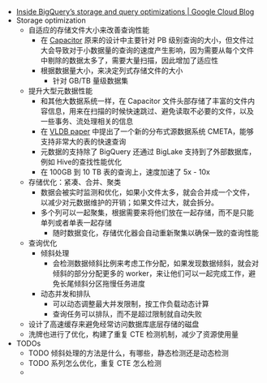 - [Inside BigQuery’s storage and query optimizations | Google Cloud Blog](https://cloud.google.com/blog/products/data-analytics/inside-bigquerys-serverless-optimizations)
- Storage optimization
	- 自适应的存储文件大小来改善查询性能
		- 在 [Capacitor](https://cloud.google.com/blog/products/bigquery/inside-capacitor-bigquerys-next-generation-columnar-storage-format)  原来的设计中主要针对 PB 级别查询的大小，但文件过大会导致对于小数据量的查询的速度产生影响，因为需要从每个文件中剔除的数据太多了，需要大量扫描，因此增加了适应性
		- 根据数据量大小，来决定列式存储文件的大小
			- 针对 GB/TB 量级数据集
	- 提升大型元数据性能
		- 和其他大数据系统一样，在 Capacitor 文件头部存储了丰富的文件内容信息，用来在扫描的时候快速跳过、避免读取不必要的文件，以及一些事务、流处理相关的信息
		- 在 [VLDB paper](http://vldb.org/pvldb/vol14/p3083-edara.pdf) 中提出了一个新的分布式源数据系统 CMETA，能够支持非常大的表的快速查询
		- 元数据的支持除了 BigQuery 还通过 BigLake 支持到了外部数据库，例如 Hive的查找性能优化
		- 在 100GB 到 10 TB 表的查询上，速度加速了 5x - 10x
	- 存储优化：紧凑、合并、聚类
		- 数据会被实时监测和优化，如果小文件太多，就会合并成一个文件，以减少对元数据维护的开销；如果文件过大，就会拆分。
		- 多个列可以一起聚集，根据需要来将他们放在一起存储，而不是只能单列或者单表一起存储
			- 随时数据变化，存储优化器会自动重新聚集以确保一致的查询性能
	- 查询优化
		- 倾斜处理
			- 会检测数据倾斜比例来考虑工作分配，如果发现数据倾斜，就会对倾斜的部分分配更多的 worker，来让他们可以一起完成工作，避免长尾倾斜分区拖慢任务进度
		- 动态并发和排队
			- 可以动态调整最大并发限制，按工作负载动态计算
			- 查询任务可以排队，而不是超过限制就自动失败
	- 设计了高速缓存来避免经常访问数据库底层存储的磁盘
	- 洗牌也进行了优化，构建了重复 CTE 检测机制，减少了资源使用量
- TODOs
	- TODO 倾斜处理的方法是什么，有哪些，静态检测还是动态检测
	- TODO 系列怎么优化，重复 CTE 怎么检测
	-